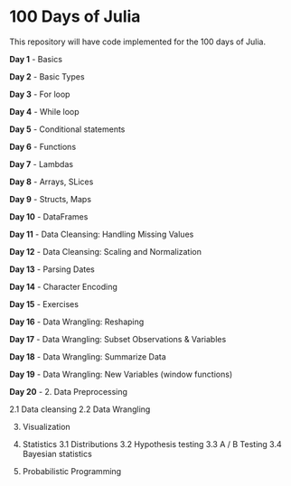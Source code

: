 # 100 Days of Julia
This repository will have code implemented for the 100 days of Julia.

**Day 1** - Basics

**Day 2** - Basic Types

**Day 3** - For loop

**Day 4** - While loop

**Day 5** - Conditional statements

**Day 6**  - Functions

**Day 7** - Lambdas

**Day 8** - Arrays, SLices

**Day 9** - Structs, Maps

**Day 10** - DataFrames

**Day 11** - Data Cleansing: Handling Missing Values

**Day 12** - Data Cleansing: Scaling and Normalization

**Day 13** - Parsing Dates

**Day 14** - Character Encoding

**Day 15** - Exercises 

**Day 16** - Data Wrangling: Reshaping

**Day 17** - Data Wrangling: Subset Observations & Variables

**Day 18** - Data Wrangling: Summarize Data

**Day 19** - Data Wrangling: New Variables (window functions)

**Day 20** - 
2. Data Preprocessing

2.1 Data cleansing
2.2 Data Wrangling

3. Visualization

4. Statistics
3.1 Distributions
3.2 Hypothesis testing
3.3 A / B Testing
3.4 Bayesian statistics

5. Probabilistic Programming

